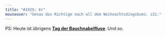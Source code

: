 ```yaml
---
title: "#1925: Er"
mouseover: "Genau das Richtige nach all dem Weihnachtsdingsbums. zZz."
---
```


PS:
Heute ist übrigens <a href="http://www.fonflatter.de/kalender"><strong>Tag der Bauchnabelfluse</strong></a>. Und so.

